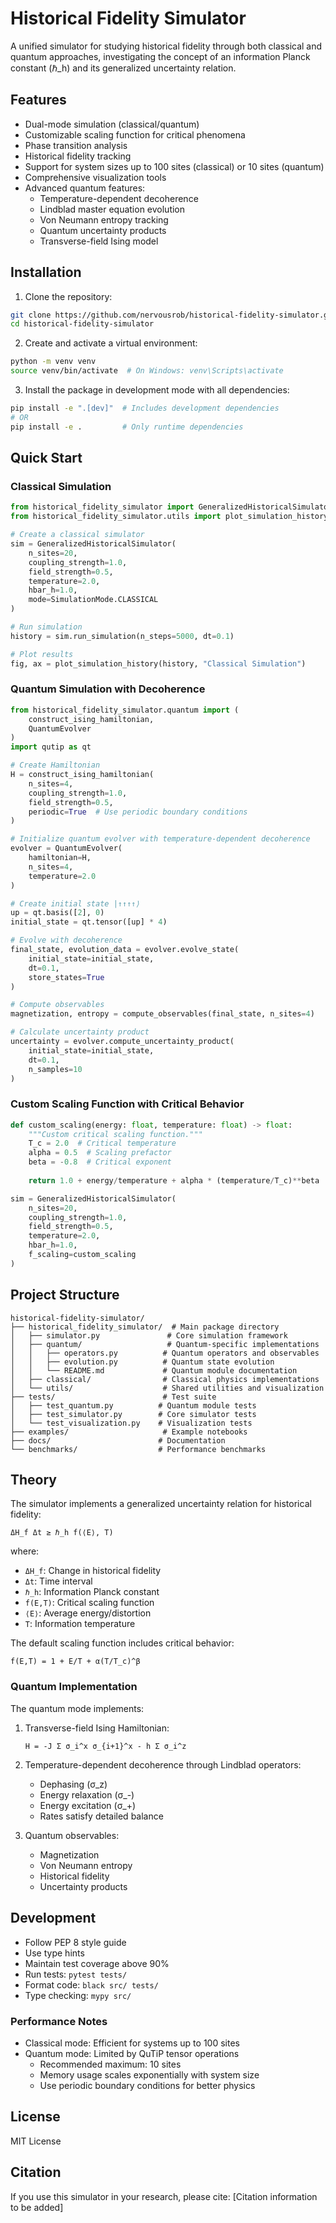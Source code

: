 # Historical Fidelity Simulator

A unified simulator for studying historical fidelity through both classical and quantum approaches, investigating the concept of an information Planck constant (ℏ_h) and its generalized uncertainty relation.

## Features

- Dual-mode simulation (classical/quantum)
- Customizable scaling function for critical phenomena
- Phase transition analysis
- Historical fidelity tracking
- Support for system sizes up to 100 sites (classical) or 10 sites (quantum)
- Comprehensive visualization tools
- Advanced quantum features:
  - Temperature-dependent decoherence
  - Lindblad master equation evolution
  - Von Neumann entropy tracking
  - Quantum uncertainty products
  - Transverse-field Ising model

## Installation

1. Clone the repository:
```bash
git clone https://github.com/nervousrob/historical-fidelity-simulator.git
cd historical-fidelity-simulator
```

2. Create and activate a virtual environment:
```bash
python -m venv venv
source venv/bin/activate  # On Windows: venv\Scripts\activate
```

3. Install the package in development mode with all dependencies:
```bash
pip install -e ".[dev]"  # Includes development dependencies
# OR
pip install -e .         # Only runtime dependencies
```

## Quick Start

### Classical Simulation
```python
from historical_fidelity_simulator import GeneralizedHistoricalSimulator, SimulationMode
from historical_fidelity_simulator.utils import plot_simulation_history

# Create a classical simulator
sim = GeneralizedHistoricalSimulator(
    n_sites=20,
    coupling_strength=1.0,
    field_strength=0.5,
    temperature=2.0,
    hbar_h=1.0,
    mode=SimulationMode.CLASSICAL
)

# Run simulation
history = sim.run_simulation(n_steps=5000, dt=0.1)

# Plot results
fig, ax = plot_simulation_history(history, "Classical Simulation")
```

### Quantum Simulation with Decoherence
```python
from historical_fidelity_simulator.quantum import (
    construct_ising_hamiltonian,
    QuantumEvolver
)
import qutip as qt

# Create Hamiltonian
H = construct_ising_hamiltonian(
    n_sites=4,
    coupling_strength=1.0,
    field_strength=0.5,
    periodic=True  # Use periodic boundary conditions
)

# Initialize quantum evolver with temperature-dependent decoherence
evolver = QuantumEvolver(
    hamiltonian=H,
    n_sites=4,
    temperature=2.0
)

# Create initial state |↑↑↑↑⟩
up = qt.basis([2], 0)
initial_state = qt.tensor([up] * 4)

# Evolve with decoherence
final_state, evolution_data = evolver.evolve_state(
    initial_state=initial_state,
    dt=0.1,
    store_states=True
)

# Compute observables
magnetization, entropy = compute_observables(final_state, n_sites=4)

# Calculate uncertainty product
uncertainty = evolver.compute_uncertainty_product(
    initial_state=initial_state,
    dt=0.1,
    n_samples=10
)
```

### Custom Scaling Function with Critical Behavior
```python
def custom_scaling(energy: float, temperature: float) -> float:
    """Custom critical scaling function."""
    T_c = 2.0  # Critical temperature
    alpha = 0.5  # Scaling prefactor
    beta = -0.8  # Critical exponent
    
    return 1.0 + energy/temperature + alpha * (temperature/T_c)**beta

sim = GeneralizedHistoricalSimulator(
    n_sites=20,
    coupling_strength=1.0,
    field_strength=0.5,
    temperature=2.0,
    hbar_h=1.0,
    f_scaling=custom_scaling
)
```

## Project Structure
```
historical-fidelity-simulator/
├── historical_fidelity_simulator/  # Main package directory
│   ├── simulator.py               # Core simulation framework
│   ├── quantum/                   # Quantum-specific implementations
│   │   ├── operators.py          # Quantum operators and observables
│   │   ├── evolution.py          # Quantum state evolution
│   │   └── README.md             # Quantum module documentation
│   ├── classical/                # Classical physics implementations
│   └── utils/                    # Shared utilities and visualization
├── tests/                        # Test suite
│   ├── test_quantum.py          # Quantum module tests
│   ├── test_simulator.py        # Core simulator tests
│   └── test_visualization.py    # Visualization tests
├── examples/                     # Example notebooks
├── docs/                        # Documentation
└── benchmarks/                  # Performance benchmarks
```

## Theory

The simulator implements a generalized uncertainty relation for historical fidelity:

```
ΔH_f Δt ≥ ℏ_h f(⟨E⟩, T)
```

where:
- `ΔH_f`: Change in historical fidelity
- `Δt`: Time interval
- `ℏ_h`: Information Planck constant
- `f(E,T)`: Critical scaling function
- `⟨E⟩`: Average energy/distortion
- `T`: Information temperature

The default scaling function includes critical behavior:

```
f(E,T) = 1 + E/T + α(T/T_c)^β
```

### Quantum Implementation

The quantum mode implements:
1. Transverse-field Ising Hamiltonian:
   ```
   H = -J Σ σ_i^x σ_{i+1}^x - h Σ σ_i^z
   ```

2. Temperature-dependent decoherence through Lindblad operators:
   - Dephasing (σ_z)
   - Energy relaxation (σ_-)
   - Energy excitation (σ_+)
   - Rates satisfy detailed balance

3. Quantum observables:
   - Magnetization
   - Von Neumann entropy
   - Historical fidelity
   - Uncertainty products

## Development

- Follow PEP 8 style guide
- Use type hints
- Maintain test coverage above 90%
- Run tests: `pytest tests/`
- Format code: `black src/ tests/`
- Type checking: `mypy src/`

### Performance Notes

- Classical mode: Efficient for systems up to 100 sites
- Quantum mode: Limited by QuTiP tensor operations
  - Recommended maximum: 10 sites
  - Memory usage scales exponentially with system size
  - Use periodic boundary conditions for better physics

## License

MIT License

## Citation

If you use this simulator in your research, please cite:
[Citation information to be added] 